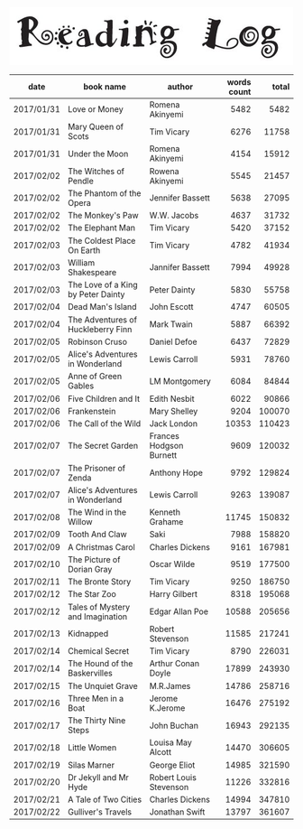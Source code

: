 ![](reading_log.png)

|date|book name|author|words count|total|
|---|---|---|--:|--:|
|2017/01/31|Love or Money|Romena Akinyemi|5482|5482|
|2017/01/31|Mary Queen of Scots|Tim Vicary|6276|11758|
|2017/01/31|Under the Moon|Romena Akinyemi|4154|15912|
|2017/02/02|The Witches of Pendle|Rowena Akinyemi|5545|21457|
|2017/02/02|The Phantom of the Opera|Jennifer Bassett|5638|27095|
|2017/02/02|The Monkey's Paw|W.W. Jacobs|4637|31732|
|2017/02/02|The Elephant Man|Tim Vicary|5420|37152|
|2017/02/03|The Coldest Place On Earth|Tim Vicary|4782|41934|
|2017/02/03|William Shakespeare|Jannifer Bassett|7994|49928|
|2017/02/03|The Love of a King by Peter Dainty|Peter Dainty|5830|55758|
|2017/02/04|Dead Man's Island|John Escott|4747|60505|
|2017/02/04|The Adventures of Huckleberry Finn|Mark Twain|5887|66392|
|2017/02/05|Robinson Cruso|Daniel Defoe|6437|72829|
|2017/02/05|Alice's Adventures in Wonderland|Lewis Carroll|5931|78760|
|2017/02/05|Anne of Green Gables |LM Montgomery|6084|84844|
|2017/02/06|Five Children and It|Edith Nesbit|6022|90866|
|2017/02/06|Frankenstein|Mary Shelley|9204|100070|
|2017/02/06|The Call of the Wild|Jack London|10353|110423|
|2017/02/07|The Secret Garden|Frances Hodgson Burnett|9609|120032|
|2017/02/07| The Prisoner of Zenda|Anthony Hope|9792|129824|
|2017/02/07|Alice's Adventures in Wonderland|Lewis Carroll|9263|139087|
|2017/02/08|The Wind in the Willow|Kenneth Grahame|11745|150832|
|2017/02/09|Tooth And Claw|Saki|7988|158820|
|2017/02/09|A Christmas Carol|Charles Dickens|9161|167981|
|2017/02/10|The Picture of Dorian Gray|Oscar Wilde|9519|177500|
|2017/02/11|The Bronte Story|Tim Vicary|9250|186750|
|2017/02/12|The Star Zoo|Harry Gilbert|8318|195068|
|2017/02/12|Tales of Mystery and Imagination|Edgar Allan Poe|10588|205656|
|2017/02/13|Kidnapped|Robert Stevenson|11585|217241|
|2017/02/14|Chemical Secret|Tim Vicary|8790|226031|
|2017/02/14|The Hound of the Baskervilles|Arthur Conan Doyle|17899|243930|
|2017/02/15|The Unquiet Grave|M.R.James|14786|258716|
|2017/02/16|Three Men in a Boat|Jerome K.Jerome|16476|275192|
|2017/02/17|The Thirty Nine Steps|John Buchan|16943|292135|
|2017/02/18|Little Women|Louisa May Alcott|14470|306605|
|2017/02/19|Silas Marner| George Eliot|14985|321590|
|2017/02/20|Dr Jekyll and Mr Hyde|Robert Louis Stevenson|11226|332816|
|2017/02/21|A Tale of Two Cities|Charles Dickens|14994|347810|
|2017/02/22|Gulliver's Travels|Jonathan Swift|13797|361607|

